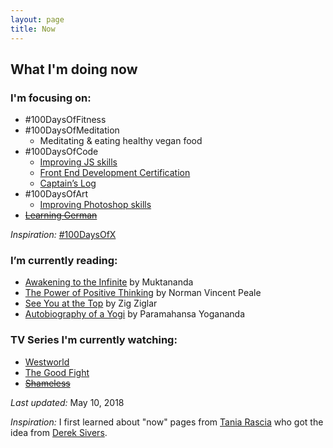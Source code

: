 ```yaml
---
layout: page
title: Now
---
```


## What I'm doing now

### I'm focusing on:
- #100DaysOfFitness
- #100DaysOfMeditation
  - Meditating & eating healthy vegan food
- #100DaysOfCode
  - [Improving JS skills](http://www.video2brain.com/es/formadores/sergio-brito)
  - [Front End Development Certification](https://www.freecodecamp.org) 
  - [Captain’s Log](https://codepen.io/somval/)
- #100DaysOfArt
  - [Improving Photoshop skills](http://www.youtube.com/watch?v=sF_jSrBhdlg)
- ~~[Learning German](http://www.languagetransfer.org/complete-german)~~


*Inspiration:* [#100DaysOfX](http://100daysofx.com/)

### I’m currently reading:

- [Awakening to the Infinite](http://www.goodreads.com/book/show/24924559-awakening-to-the-infinite) by Muktananda
- [The Power of Positive Thinking](http://www.goodreads.com/book/show/1134122.The_Power_of_Positive_Thinking) by Norman Vincent Peale
- [See You at the Top](http://www.goodreads.com/book/show/161415.See_You_at_the_Top) by Zig Ziglar
- [Autobiography of a Yogi](http://www.goodreads.com/book/show/639864.Autobiography_of_a_Yogi) by Paramahansa Yogananda

### TV Series I'm currently watching:

- [Westworld](http://www.hbo.com/westworld)
- [The Good Fight](http://www.cbs.com/shows/the-good-fight/)
- ~~[Shameless](http://www.sho.com/shameless)~~

*Last updated:* May 10, 2018

*Inspiration:* I first learned about "now" pages from [Tania Rascia](https://taniarascia.com) who got the idea from [Derek Sivers](https://sivers.org/).
